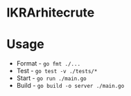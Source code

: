 # IKRArhitecrute

# Usage

- Format - `go fmt ./...`
- Test - `go test -v ./tests/*`
- Start - `go run ./main.go`
- Build - `go build -o server ./main.go`

